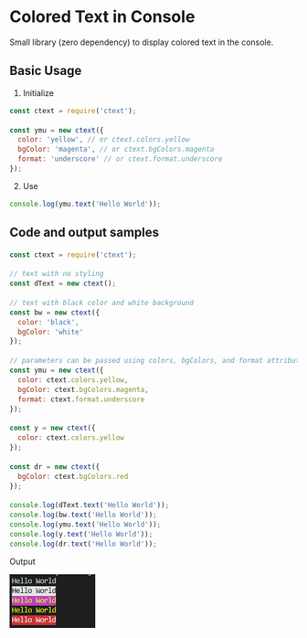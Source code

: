 # Colored Text in Console

Small library (zero dependency) to display colored text in the console.

## Basic Usage

1. Initialize
```js
const ctext = require('ctext');

const ymu = new ctext({
  color: 'yellow', // or ctext.colors.yellow
  bgColor: 'magenta', // or ctext.bgColors.magenta
  format: 'underscore' // or ctext.format.underscore
});
```
2. Use
```js
console.log(ymu.text('Hello World'));
```

## Code and output samples

```js
const ctext = require('ctext');

// text with no styling
const dText = new ctext();

// text with black color and white background
const bw = new ctext({
  color: 'black', 
  bgColor: 'white'
});

// parameters can be passed using colors, bgColors, and format attributes
const ymu = new ctext({
  color: ctext.colors.yellow,
  bgColor: ctext.bgColors.magenta,
  format: ctext.format.underscore
});

const y = new ctext({
  color: ctext.colors.yellow
});

const dr = new ctext({
  bgColor: ctext.bgColors.red
});

console.log(dText.text('Hello World'));
console.log(bw.text('Hello World'));
console.log(ymu.text('Hello World'));
console.log(y.text('Hello World'));
console.log(dr.text('Hello World'));
```

Output

![Output](./assets/colord.PNG)